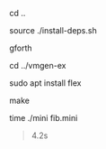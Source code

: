 cd ..

source ./install-deps.sh 

gforth

cd ../vmgen-ex

sudo apt install flex

make

time ./mini fib.mini

> 4.2s
